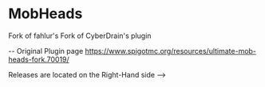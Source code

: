 # MobHeads
Fork of fahlur's Fork of CyberDrain's plugin


-- Original Plugin page
https://www.spigotmc.org/resources/ultimate-mob-heads-fork.70019/

Releases are located on the Right-Hand side -->
